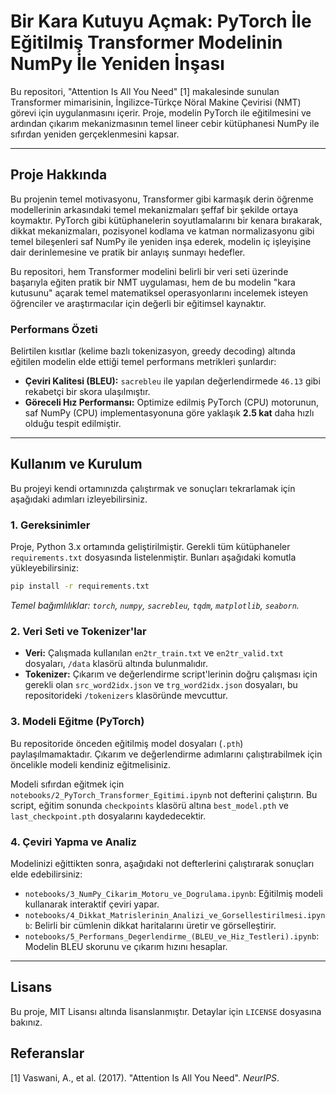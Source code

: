 # **Bir Kara Kutuyu Açmak: PyTorch İle Eğitilmiş Transformer Modelinin NumPy İle Yeniden İnşası**

Bu repositori, "Attention Is All You Need" \[1\] makalesinde sunulan Transformer mimarisinin, İngilizce-Türkçe Nöral Makine Çevirisi (NMT) görevi için uygulanmasını içerir. Proje, modelin PyTorch ile eğitilmesini ve ardından çıkarım mekanizmasının temel lineer cebir kütüphanesi NumPy ile sıfırdan yeniden gerçeklenmesini kapsar.


---

## **Proje Hakkında**

Bu projenin temel motivasyonu, Transformer gibi karmaşık derin öğrenme modellerinin arkasındaki temel mekanizmaları şeffaf bir şekilde ortaya koymaktır. PyTorch gibi kütüphanelerin soyutlamalarını bir kenara bırakarak, dikkat mekanizmaları, pozisyonel kodlama ve katman normalizasyonu gibi temel bileşenleri saf NumPy ile yeniden inşa ederek, modelin iç işleyişine dair derinlemesine ve pratik bir anlayış sunmayı hedefler.

Bu repositori, hem Transformer modelini belirli bir veri seti üzerinde başarıyla eğiten pratik bir NMT uygulaması, hem de bu modelin "kara kutusunu" açarak temel matematiksel operasyonlarını incelemek isteyen öğrenciler ve araştırmacılar için değerli bir eğitimsel kaynaktır.

### **Performans Özeti**

Belirtilen kısıtlar (kelime bazlı tokenizasyon, greedy decoding) altında eğitilen modelin elde ettiği temel performans metrikleri şunlardır:

* **Çeviri Kalitesi (BLEU):** `sacrebleu` ile yapılan değerlendirmede `46.13` gibi rekabetçi bir skora ulaşılmıştır.
* **Göreceli Hız Performansı:** Optimize edilmiş PyTorch (CPU) motorunun, saf NumPy (CPU) implementasyonuna göre yaklaşık **2.5 kat** daha hızlı olduğu tespit edilmiştir.

---

## **Kullanım ve Kurulum**

Bu projeyi kendi ortamınızda çalıştırmak ve sonuçları tekrarlamak için aşağıdaki adımları izleyebilirsiniz.

### **1. Gereksinimler**

Proje, Python 3.x ortamında geliştirilmiştir. Gerekli tüm kütüphaneler `requirements.txt` dosyasında listelenmiştir. Bunları aşağıdaki komutla yükleyebilirsiniz:

```bash
pip install -r requirements.txt
```

*Temel bağımlılıklar: `torch`, `numpy`, `sacrebleu`, `tqdm`, `matplotlib`, `seaborn`.*

### **2. Veri Seti ve Tokenizer'lar**

* **Veri:** Çalışmada kullanılan `en2tr_train.txt` ve `en2tr_valid.txt` dosyaları, `/data` klasörü altında bulunmalıdır.
* **Tokenizer:** Çıkarım ve değerlendirme script'lerinin doğru çalışması için gerekli olan `src_word2idx.json` ve `trg_word2idx.json` dosyaları, bu repositorideki `/tokenizers` klasöründe mevcuttur.

### **3. Modeli Eğitme (PyTorch)**

Bu repositoride önceden eğitilmiş model dosyaları (`.pth`) paylaşılmamaktadır. Çıkarım ve değerlendirme adımlarını çalıştırabilmek için öncelikle modeli kendiniz eğitmelisiniz.

Modeli sıfırdan eğitmek için `notebooks/2_PyTorch_Transformer_Egitimi.ipynb` not defterini çalıştırın. Bu script, eğitim sonunda `checkpoints` klasörü altına `best_model.pth` ve `last_checkpoint.pth` dosyalarını kaydedecektir.

### **4. Çeviri Yapma ve Analiz**

Modelinizi eğittikten sonra, aşağıdaki not defterlerini çalıştırarak sonuçları elde edebilirsiniz:

* `notebooks/3_NumPy_Cikarim_Motoru_ve_Dogrulama.ipynb`: Eğitilmiş modeli kullanarak interaktif çeviri yapar.
* `notebooks/4_Dikkat_Matrislerinin_Analizi_ve_Gorsellestirilmesi.ipynb`: Belirli bir cümlenin dikkat haritalarını üretir ve görselleştirir.
* `notebooks/5_Performans_Degerlendirme_(BLEU_ve_Hiz_Testleri).ipynb`: Modelin BLEU skorunu ve çıkarım hızını hesaplar.

---

## **Lisans**

Bu proje, MIT Lisansı altında lisanslanmıştır. Detaylar için `LICENSE` dosyasına bakınız.

## **Referanslar**

\[1\] Vaswani, A., et al. (2017). "Attention Is All You Need". *NeurIPS*.

